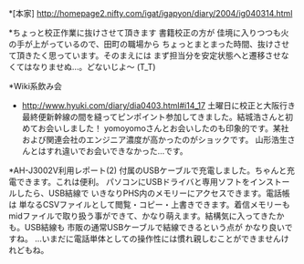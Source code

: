 *[本家]
http://homepage2.nifty.com/igat/igapyon/diary/2004/ig040314.html

*ちょっと校正作業に抜けさせて頂きます
書籍校正の方が 佳境に入りつつも火の手が上がっているので、田町の職場から ちょっとまとまった時間、抜けさせて頂きたく思っています。そのまえには まず担当分を安定状態へと遷移させなくてはなりませぬ…。どないじよ～ (T_T)

*Wiki系飲み会

* http://www.hyuki.com/diary/dia0403.html#i14_17
土曜日に校正と大阪行き最終便新幹線の間を縫ってピンポイント参加してきました。結城浩さんと初めてお会いしました！ yomoyomoさんとお会いしたのも印象的です。某社および関連会社のエンジニア濃度が高かったのがショックです。
山形浩生さんとはすれ違いでお会いできなかった…です。

*AH-J3002V利用レポート(2)
付属のUSBケーブルで充電しました。ちゃんと充電できます。これは便利。
パソコンにUSBドライバと専用ソフトをインストールしたら、USB結線で いきなりPHS内のメモリーにアクセスできます。電話帳は 単なるCSVファイルとして閲覧・コピー・上書きできます。着信メモリーもmidファイルで取り扱う事ができて、かなり萌えます。結構気に入ってきたかも。USB結線も 市販の通常USBケーブルで結線できるという点が かなり良いですね。
…いまだに電話単体としての操作性には慣れ親しむことができませんけれどもね。



